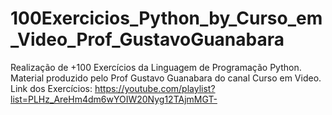 # 100Exercicios_Python_by_Curso_em_Video_Prof_GustavoGuanabara
 Realização de +100 Exercícios da Linguagem de Programação Python. Material produzido pelo Prof Gustavo Guanabara do canal Curso em Video. Link dos Exercícios: https://youtube.com/playlist?list=PLHz_AreHm4dm6wYOIW20Nyg12TAjmMGT-
